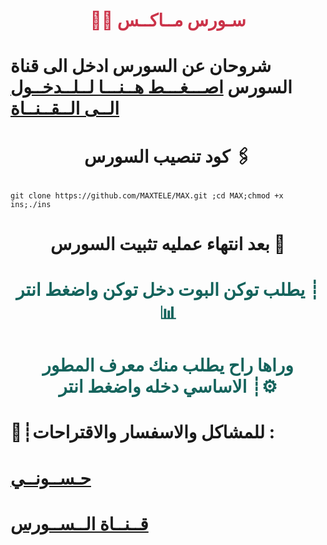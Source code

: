 # <p align="center" style="color:#cb3349" >👨‍💻 سـورس مــاكــس

# شروحان عن السورس ادخل الى قناة السورس [اصـــغـــط هــنـــا لــلــدخــول الــى الــقــنــاة](https://telegram.me/hlh_313) <br>

# <p align="center"> كود تنصيب السورس 🖇

`git clone https://github.com/MAXTELE/MAX.git ;cd MAX;chmod +x ins;./ins`

# <p align="center"> بعد انتهاء عمليه تثبيت السورس 🚸

# <p align="center" style="color: #14635c;" >يطلب توكن البوت دخل توكن واضغط انتر ┊📊
 
# <p align="center" style="color: #14635c;" >وراها راح يطلب منك معرف المطور الاساسي دخله واضغط انتر ┊⚙️


#  💬┊للمشاكل والاسفسار والاقتراحات :
  
#  [حـســونــي](https://telegram.me/hlh313) <br>
  
  
# [قــنــاة الــســورس](https://telegram.me/hlh_313) <br>

